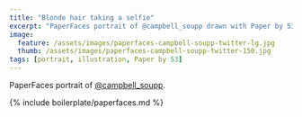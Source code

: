 ```yaml
---
title: "Blonde hair taking a selfie"
excerpt: "PaperFaces portrait of @campbell_soupp drawn with Paper by 53 on an iPad."
image: 
  feature: /assets/images/paperfaces-campbell-soupp-twitter-lg.jpg
  thumb: /assets/images/paperfaces-campbell-soupp-twitter-150.jpg
tags: [portrait, illustration, Paper by 53]
---
```


PaperFaces portrait of [@campbell_soupp](http://twitter.com/campbell_soupp).

{% include boilerplate/paperfaces.md %}